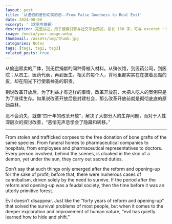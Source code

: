 ```yaml
---
layout: post
title: '从虚假的善到切实的恶——From False Goodness to Real Evil'
date: 2024-08-08
excerpt: '（这里写摘要）'
description: 完整描述，用于搜索引擎与社交平台预览，最长 160 字，可与 excerpt 一致
image: /media/your-image.webp
thumbnail: /assets/img/thumb.jpg
categories: Notes
tags: [tag1, tag2, tag3]
related_posts: true
---
```


从偷盗贩卖的尸体，到无偿捐献的同种骨植入材料。从殡仪馆，到医药公司，到医院；从员工，医药代表，再到医生。相关的每个人，背地里都实实在在披着恶魔的皮，却在阳光下行使着神圣的职责。

别说改革开放后，为了利益才有这样的事情，改革开放前，大把人吃人的案例只是为了继续生存。如果说改革开放后是封建社会，那么改革开放前就是彻彻底底的原始森林。

恶不会消失，就像“四十年的改革开放”，解决了大部分人的生存问题，而对于人性深层次的探讨改善，“恶悄无声息学会了隐藏和转移。”

---

From stolen and trafficked corpses to the free donation of bone grafts of the same species. From funeral homes to pharmaceutical companies to hospitals; from employees and pharmaceutical representatives to doctors. Every person involved, behind the scenes, is cloaked in the skin of a demon, yet under the sun, they carry out sacred duties.

Don’t say that such things only emerged after the reform and opening-up for the sake of profit; before that, there were numerous cases of cannibalism, driven solely by the need to survive. If the period after the reform and opening-up was a feudal society, then the time before it was an utterly primitive forest.

Evil doesn’t disappear. Just like the "forty years of reform and opening-up" that solved the survival problems of most people, but when it comes to the deeper exploration and improvement of human nature, "evil has quietly learned how to hide and shift."